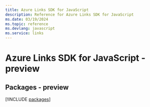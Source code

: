 ```yaml
---
title: Azure Links SDK for JavaScript
description: Reference for Azure Links SDK for JavaScript
ms.date: 03/19/2024
ms.topic: reference
ms.devlang: javascript
ms.service: links
---
```

# Azure Links SDK for JavaScript - preview
## Packages - preview
[!INCLUDE [packages](links-index.md)]